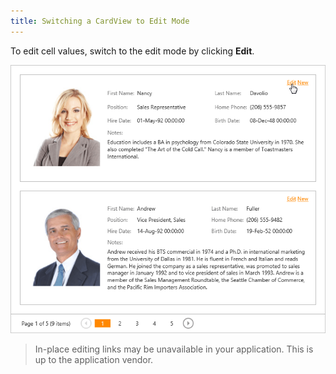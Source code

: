 ```yaml
---
title: Switching a CardView to Edit Mode
---
```

To edit cell values, switch to the edit mode by clicking **Edit**.

![EUD_CardView_EditCard](../../../images/Img121510.png)

> In-place editing links may be unavailable in your application. This is up to the application vendor.